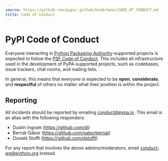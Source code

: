 ```yaml
---
source: https://github.com/pypa/.github/blob/main/CODE_OF_CONDUCT.md
title: Code of Conduct
---
```

# PyPI Code of Conduct

Everyone interacting in [Python Packaging Authority]-supported projects is
expected to follow the [PSF Code of Conduct]. This includes all infrastructure
used in the development of PyPA-supported projects, such as codebases, issue
trackers, chat rooms, and mailing lists.

In general, this means that everyone is expected to be **open**,
**considerate**, and **respectful** of others no matter what their position is
within the project.

## Reporting

All incidents should be reported by emailing <conduct@pypa.io>. This email is an
alias with the following responders:

* Dustin Ingram (<https://github.com/di>)
* Bernát Gábor (<https://github.com/gaborbernat>)
* Donald Stufft (<https://github.com/dstufft>)

For any report that involves the above admins/moderators, email
<conduct-wg@python.org> instead.

[Python Packaging Authority]: https://github.com/pypa/
[PSF Code of Conduct]: ../python.org/code-of-conduct/index.md
